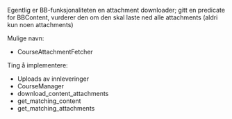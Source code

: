 Egentlig er BB-funksjonaliteten en attachment downloader; gitt en predicate for BBContent, vurderer den om den skal laste ned alle attachments (aldri kun noen attachments)

Mulige navn:
* CourseAttachmentFetcher


Ting å implementere:
* Uploads av innleveringer
* CourseManager
* download_content_attachments
* get_matching_content
* get_matching_attachments